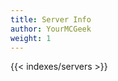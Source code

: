 ```yaml
---
title: Server Info
author: YourMCGeek
weight: 1
---
```

<!-- We ask that you refrain from editing this file as a community member. If you notice something appears wrong, please let us know in the Support Channel, and it'll be updated. Thank you for understanding. -->

{{< indexes/servers >}}
<!--
Here you will find information about who ShadowNode is, what our policies are, and who's on our staff team. 

While we welcome [contributions](../home/guides/contributing) from community members, we ask that you kindly refrain from editing the contents of this section! Thank you for understanding.
-->